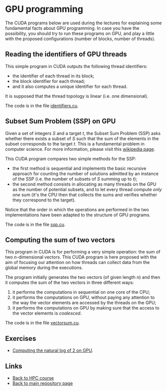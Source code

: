 
# GPU programming

The CUDA programs below are used during the lectures for 
explaining some fundamental facts about GPU programming. 
In case you have the possibility, you should try to run 
these programs on GPU, and play a little with the proposed
configurations (number of blocks, number of threads).

## Reading the identifiers of GPU threads

This simple program in CUDA outputs the following thread 
identifiers:

- the identifier of each thread in its block;
- the block identifier for each thread;
- and it also computes a unique identifier for each thread.

It is supposed that the thread topology is linear (i.e. one 
dimensional).

The code is in the file [identifiers.cu](./identifiers.cu).

## Subset Sum Problem (SSP) on GPU

Given a set of integers $S$ and a target $t$, the Subset Sum 
Problem (SSP) asks whether there exists a subset of $S$ such
that the sum of the elements in the subset corresponds to the 
target $t$. This is a fundamental problem in computer science. 
For more information, please visit this
[wikipedia page](https://en.wikipedia.org/wiki/Subset_sum_problem).

This CUDA program compares two simple methods for the SSP:

- the first method is sequential and implements the basic recursive 
  approach for counting the number of solutions admitted by an 
  instance of the SSP (i.e. the number of subsets of $S$ summing up 
  to $t$);
- the second method consists in allocating as many threads on the
  GPU as the number of potential subsets, and to let every thread
  compute *only one* sum (it's the CPU then that collects the
  sums and verifies whether they correspond to the target).

Notice that the order in which the operations are performed in the
two implementations have been adapted to the structure of GPU programs.

The code is in the file [ssp.cu](./ssp.cu).

## Computing the sum of two vectors

This program in CUDA is for performing a very simple operation: the sum 
of two $n$-dimensional vectors. This CUDA program is here proposed with 
the aim of focusing our attention on how threads can collect data from the
global memory during the executions.

The program initially generates the two vectors (of given length $n$)
and then it computes the sum of the two vectors in three different 
ways:

1. it performs the computations in sequential on one core of
   the CPU;
2. it performs the computations on GPU, without paying
   any attention to the way the vector elements are accessed 
   by the threads on the GPU;
3. it performs the computations on GPU by making sure that
   the access to the vector elements is *coalesced*.

The code is in the file [vectorsum.cu](./vectorsum.cu).

## Exercises

- [Computing the natural log of 2 on GPU](./log2series.md).

## Links

* [Back to HPC course](../HPC.md)
* [Back to main repository page](../README.md)

